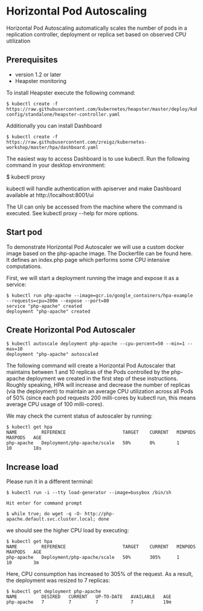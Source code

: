 # Horizontal Pod Autoscaling

Horizontal Pod Autoscaling automatically scales the number of pods in a replication controller, deployment or replica set based on observed CPU utilization

## Prerequisites

* version 1.2 or later
* Heapster monitoring

To install Heapster execute the following command:

```
$ kubectl create -f https://raw.githubusercontent.com/kubernetes/heapster/master/deploy/kube-config/standalone/heapster-controller.yaml
```
Additionally you can install Dashboard

```
$ kubectl create -f https://raw.githubusercontent.com/zreigz/kubernetes-workshop/master/hpa/dashboard.yaml
```

The easiest way to access Dashboard is to use kubectl. Run the following command in your desktop environment:

$ kubectl proxy

kubectl will handle authentication with apiserver and make Dashboard available at http://localhost:8001/ui

The UI can only be accessed from the machine where the command is executed. See kubectl proxy --help for more options.

## Start pod

To demonstrate Horizontal Pod Autoscaler we will use a custom docker image based on the php-apache image. The Dockerfile can be found here. It defines an index.php page which performs some CPU intensive computations.

First, we will start a deployment running the image and expose it as a service:

```
$ kubectl run php-apache --image=gcr.io/google_containers/hpa-example --requests=cpu=200m --expose --port=80
service "php-apache" created
deployment "php-apache" created

```

## Create Horizontal Pod Autoscaler

```
$ kubectl autoscale deployment php-apache --cpu-percent=50 --min=1 --max=10
deployment "php-apache" autoscaled

```
The following command will create a Horizontal Pod Autoscaler that maintains between 1 and 10 replicas of the Pods controlled by the php-apache deployment we created in the first step of these instructions.
Roughly speaking, HPA will increase and decrease the number of replicas (via the deployment) to maintain an average CPU utilization across all Pods of 50% (since each pod requests 200 milli-cores by kubectl run, this means average CPU usage of 100 milli-cores). 

We may check the current status of autoscaler by running:

```
$ kubectl get hpa
NAME         REFERENCE                     TARGET    CURRENT   MINPODS   MAXPODS   AGE
php-apache   Deployment/php-apache/scale   50%       0%        1         10        18s
```

## Increase load

Please run it in a different terminal:

```
$ kubectl run -i --tty load-generator --image=busybox /bin/sh

Hit enter for command prompt

$ while true; do wget -q -O- http://php-apache.default.svc.cluster.local; done
```

we should see the higher CPU load by executing:
```
$ kubectl get hpa
NAME         REFERENCE                     TARGET    CURRENT   MINPODS   MAXPODS   AGE
php-apache   Deployment/php-apache/scale   50%       305%      1         10        3m
```
Here, CPU consumption has increased to 305% of the request. As a result, the deployment was resized to 7 replicas:
```
$ kubectl get deployment php-apache
NAME         DESIRED   CURRENT   UP-TO-DATE   AVAILABLE   AGE
php-apache   7         7         7            7           19m
```
